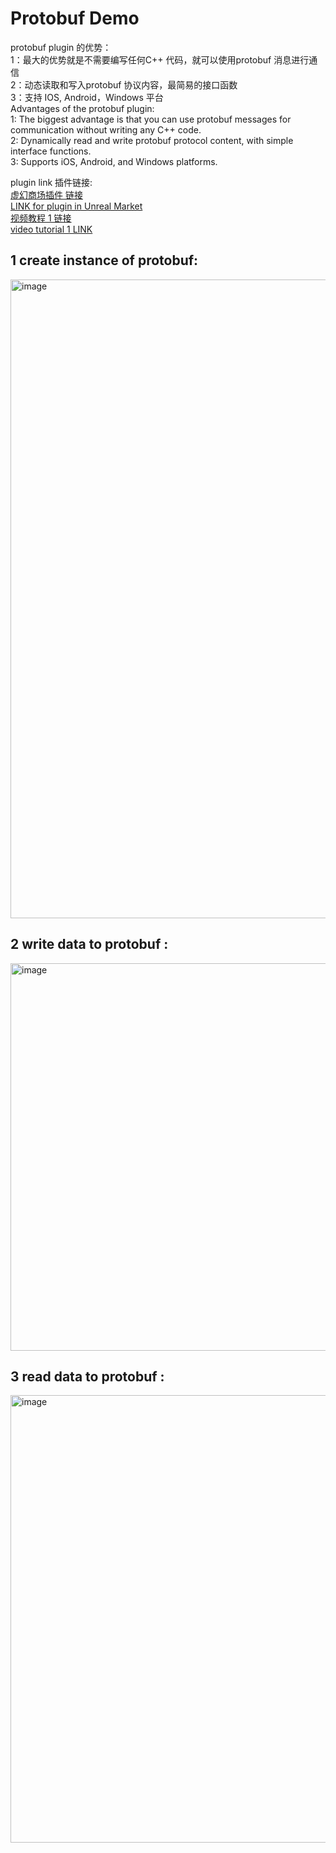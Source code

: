 # Protobuf Demo
protobuf plugin 的优势：   
1：最大的优势就是不需要编写任何C++ 代码，就可以使用protobuf 消息进行通信    
2：动态读取和写入protobuf 协议内容，最简易的接口函数    
3：支持 IOS, Android，Windows 平台    
Advantages of the protobuf plugin:    
1: The biggest advantage is that you can use protobuf messages for communication without writing any C++ code.     
2: Dynamically read and write protobuf protocol content, with simple interface functions.    
3: Supports iOS, Android, and Windows platforms.    

plugin link 插件链接:    
[虚幻商场插件 链接](https://www.unrealengine.com/marketplace/zh-CN/product/primitive-draw-line-geometry)  
[LINK for plugin in Unreal Market](https://www.unrealengine.com/marketplace/zh-CN/product/primitive-draw-line-geometry)  
[视频教程 1 链接](https://www.bilibili.com/video/BV1dM411a7Q2/?share_source=copy_web&vd_source=74c5a7ee7e63695eed9e0f75ba7bbc88)  
[video tutorial 1 LINK](https://youtu.be/VzpxfjglunM)  

## 1 create instance of protobuf:     
<img width="2776" height="1022" alt="image" src="https://github.com/user-attachments/assets/f481f768-ae6e-4dbd-b22c-e7a028dac00d" />    


## 2 write data to protobuf :      
<img width="2172" height="620" alt="image" src="https://github.com/user-attachments/assets/16561d4a-57ab-47bf-82f3-288f3dc8192a" />    

## 3 read data to protobuf :      
<img width="2730" height="716" alt="image" src="https://github.com/user-attachments/assets/419c57b5-09c0-416a-b7a9-855ce18615cd" />    


